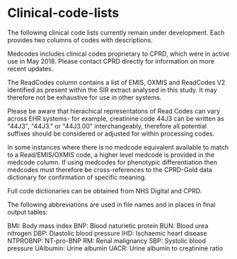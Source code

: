 # Clinical-code-lists

The following clinical code lists currently remain under development. Each provides two columns of codes with descriptions. 

Medcodes includes clinical codes proprietary to CPRD, which were in active use in May 2018. Please contact CPRD directly for information on more recent updates.

The ReadCodes column contains a list of EMIS, OXMIS and ReadCodes V2 identified as present within the SIR extract analysed in this study. It may therefore not be exhaustive for use in other systems. 

Please be aware that hierachical representatons of Read Codes can vary across EHR systems- for example, creatinine code 44J3 can be written as "44J3", "44J3." or "44J3.00" interchangeably, therefore all potential suffixes should be considered or adjusted for within processing codes.

In some instances where there is no medcode equivalent available to match to a Read/EMIS/OXMIS code, a higher level medcode is provided in the medcode column. If using medcodes for phenotypic differentiation then medcodes must therefore be cross-references to the CPRD-Gold data dictionary for confirmation of specific meaning.

Full code dictionaries can be obtained from NHS Digital and CPRD.

The following abbreviations are used in file names and in places in final output tables:

BMI: Body mass index
BNP: Blood naturietic protein
BUN: Blood urea nitrogen
DBP: Diastolic blood pressure
IHD: Ischaemic heart disease
NTPROBNP: NT-pro-BNP
RM: Renal malignancy
SBP: Systolic blood pressure
UAlbumin: Urine albumin
UACR: Urine albumin to creatinine ratio
